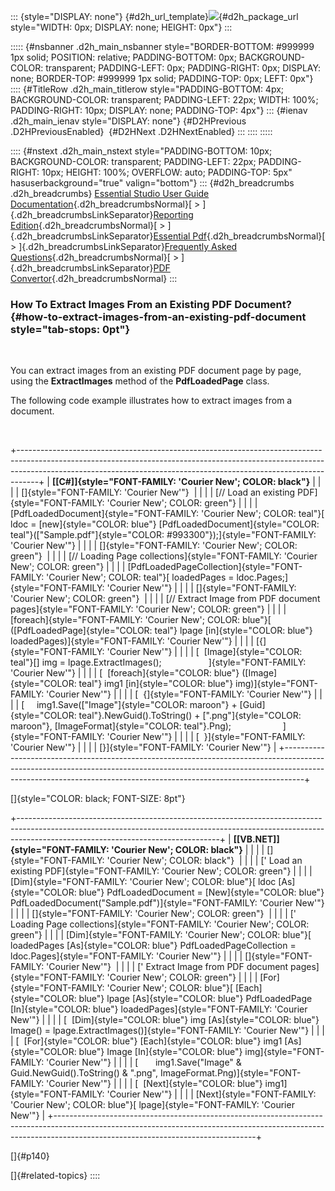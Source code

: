 ::: {style="DISPLAY: none"}
[](ms-xhelp:///?Id=d2h_url_template){#d2h_url_template}![](!package_url!){#d2h_package_url style="WIDTH: 0px; DISPLAY: none; HEIGHT: 0px"}
:::

::::: {#nsbanner .d2h_main_nsbanner style="BORDER-BOTTOM: #999999 1px solid; POSITION: relative; PADDING-BOTTOM: 0px; BACKGROUND-COLOR: transparent; PADDING-LEFT: 0px; PADDING-RIGHT: 0px; DISPLAY: none; BORDER-TOP: #999999 1px solid; PADDING-TOP: 0px; LEFT: 0px"}
:::: {#TitleRow .d2h_main_titlerow style="PADDING-BOTTOM: 4px; BACKGROUND-COLOR: transparent; PADDING-LEFT: 22px; WIDTH: 100%; PADDING-RIGHT: 10px; DISPLAY: none; PADDING-TOP: 4px"}
::: {#ienav .d2h_main_ienav style="DISPLAY: none"}
[](ms-xhelp:///?Id=7182aa8f-6cb1-4a11-9f0f-5569669219d2){#D2HPrevious .D2HPreviousEnabled}  [](ms-xhelp:///?Id=25792921-bcb8-4949-bc0c-10c4ff8f7848){#D2HNext .D2HNextEnabled}
:::
::::
:::::

:::: {#nstext .d2h_main_nstext style="PADDING-BOTTOM: 10px; BACKGROUND-COLOR: transparent; PADDING-LEFT: 22px; PADDING-RIGHT: 10px; HEIGHT: 100%; OVERFLOW: auto; PADDING-TOP: 5px" hasuserbackground="true" valign="bottom"}
::: {#d2h_breadcrumbs .d2h_breadcrumbs}
[Essential Studio User Guide Documentation](ms-xhelp:///?Id=12457748-09e3-4d74-a240-8e049cedf030){.d2h_breadcrumbsNormal}[ \> ]{.d2h_breadcrumbsLinkSeparator}[Reporting Edition](ms-xhelp:///?Id=027aa5b6-6676-4f93-ad23-c20e8c45792e){.d2h_breadcrumbsNormal}[ \> ]{.d2h_breadcrumbsLinkSeparator}[Essential Pdf](ms-xhelp:///?Id=22756092-3da5-4797-9514-dab0617c6902){.d2h_breadcrumbsNormal}[ \> ]{.d2h_breadcrumbsLinkSeparator}[Frequently Asked Questions](ms-xhelp:///?Id=ca78a5c9-c63a-4368-878c-fa18338e0b19){.d2h_breadcrumbsNormal}[ \> ]{.d2h_breadcrumbsLinkSeparator}[PDF Convertor](ms-xhelp:///?Id=395e5d31-8695-49b6-bef4-c3600d030283){.d2h_breadcrumbsNormal}
:::

### How To Extract Images From an Existing PDF Document? {#how-to-extract-images-from-an-existing-pdf-document style="tab-stops: 0pt"}

 

You can extract images from an existing PDF document page by page, using the **ExtractImages** method of the **PdfLoadedPage** class.

The following code example illustrates how to extract images from a document.

 

+-----------------------------------------------------------------------------------------------------------------------------------------------------------------------------------------------------------------------------------------------+
| **[\[C#\]]{style="FONT-FAMILY: 'Courier New'; COLOR: black"}**                                                                                                                                                                                |
|                                                                                                                                                                                                                                               |
| []{style="FONT-FAMILY: 'Courier New'"}                                                                                                                                                                                                        |
|                                                                                                                                                                                                                                               |
| [// Load an existing PDF]{style="FONT-FAMILY: 'Courier New'; COLOR: green"}                                                                                                                                                                   |
|                                                                                                                                                                                                                                               |
| [PdfLoadedDocument]{style="FONT-FAMILY: 'Courier New'; COLOR: teal"}[ ldoc = [new]{style="COLOR: blue"} [PdfLoadedDocument]{style="COLOR: teal"}([\"Sample.pdf\"]{style="COLOR: #993300"});]{style="FONT-FAMILY: 'Courier New'"}              |
|                                                                                                                                                                                                                                               |
| []{style="FONT-FAMILY: 'Courier New'; COLOR: green"}                                                                                                                                                                                          |
|                                                                                                                                                                                                                                               |
| [// Loading Page collections]{style="FONT-FAMILY: 'Courier New'; COLOR: green"}                                                                                                                                                               |
|                                                                                                                                                                                                                                               |
| [PdfLoadedPageCollection]{style="FONT-FAMILY: 'Courier New'; COLOR: teal"}[ loadedPages = ldoc.Pages;]{style="FONT-FAMILY: 'Courier New'"}                                                                                                    |
|                                                                                                                                                                                                                                               |
| []{style="FONT-FAMILY: 'Courier New'; COLOR: green"}                                                                                                                                                                                          |
|                                                                                                                                                                                                                                               |
| [// Extract Image from PDF document pages]{style="FONT-FAMILY: 'Courier New'; COLOR: green"}                                                                                                                                                  |
|                                                                                                                                                                                                                                               |
| [foreach]{style="FONT-FAMILY: 'Courier New'; COLOR: blue"}[ ([PdfLoadedPage]{style="COLOR: teal"} lpage [in]{style="COLOR: blue"} loadedPages)]{style="FONT-FAMILY: 'Courier New'"}                                                           |
|                                                                                                                                                                                                                                               |
| [{]{style="FONT-FAMILY: 'Courier New'"}                                                                                                                                                                                                       |
|                                                                                                                                                                                                                                               |
| [  [Image]{style="COLOR: teal"}\[\] img = lpage.ExtractImages();                   ]{style="FONT-FAMILY: 'Courier New'"}                                                                                                                      |
|                                                                                                                                                                                                                                               |
| [  [foreach]{style="COLOR: blue"} ([Image]{style="COLOR: teal"} img1 [in]{style="COLOR: blue"} img)]{style="FONT-FAMILY: 'Courier New'"}                                                                                                      |
|                                                                                                                                                                                                                                               |
| [  {]{style="FONT-FAMILY: 'Courier New'"}                                                                                                                                                                                                     |
|                                                                                                                                                                                                                                               |
| [     img1.Save([\"Image\"]{style="COLOR: maroon"} + [Guid]{style="COLOR: teal"}.NewGuid().ToString() + [\".png\"]{style="COLOR: maroon"}, [ImageFormat]{style="COLOR: teal"}.Png);                     ]{style="FONT-FAMILY: 'Courier New'"} |
|                                                                                                                                                                                                                                               |
| [  }]{style="FONT-FAMILY: 'Courier New'"}                                                                                                                                                                                                     |
|                                                                                                                                                                                                                                               |
| [}]{style="FONT-FAMILY: 'Courier New'"}                                                                                                                                                                                                       |
+-----------------------------------------------------------------------------------------------------------------------------------------------------------------------------------------------------------------------------------------------+

[]{style="COLOR: black; FONT-SIZE: 8pt"} 

+--------------------------------------------------------------------------------------------------------------------------------------------------------------------------------------------------------------+
| **[\[VB.NET\]]{style="FONT-FAMILY: 'Courier New'; COLOR: black"}**                                                                                                                                           |
|                                                                                                                                                                                                              |
| []{style="FONT-FAMILY: 'Courier New'; COLOR: black"}                                                                                                                                                         |
|                                                                                                                                                                                                              |
| [\' Load an existing PDF]{style="FONT-FAMILY: 'Courier New'; COLOR: green"}                                                                                                                                  |
|                                                                                                                                                                                                              |
| [Dim]{style="FONT-FAMILY: 'Courier New'; COLOR: blue"}[ ldoc [As]{style="COLOR: blue"} PdfLoadedDocument = [New]{style="COLOR: blue"} PdfLoadedDocument(\"Sample.pdf\")]{style="FONT-FAMILY: 'Courier New'"} |
|                                                                                                                                                                                                              |
| []{style="FONT-FAMILY: 'Courier New'; COLOR: green"}                                                                                                                                                         |
|                                                                                                                                                                                                              |
| [\' Loading Page collections]{style="FONT-FAMILY: 'Courier New'; COLOR: green"}                                                                                                                              |
|                                                                                                                                                                                                              |
| [Dim]{style="FONT-FAMILY: 'Courier New'; COLOR: blue"}[ loadedPages [As]{style="COLOR: blue"} PdfLoadedPageCollection = ldoc.Pages]{style="FONT-FAMILY: 'Courier New'"}                                      |
|                                                                                                                                                                                                              |
| []{style="FONT-FAMILY: 'Courier New'"}                                                                                                                                                                       |
|                                                                                                                                                                                                              |
| [\' Extract Image from PDF document pages]{style="FONT-FAMILY: 'Courier New'; COLOR: green"}                                                                                                                 |
|                                                                                                                                                                                                              |
| [For]{style="FONT-FAMILY: 'Courier New'; COLOR: blue"}[ [Each]{style="COLOR: blue"} lpage [As]{style="COLOR: blue"} PdfLoadedPage [In]{style="COLOR: blue"} loadedPages]{style="FONT-FAMILY: 'Courier New'"} |
|                                                                                                                                                                                                              |
| [  [Dim]{style="COLOR: blue"} img [As]{style="COLOR: blue"} Image() = lpage.ExtractImages()]{style="FONT-FAMILY: 'Courier New'"}                                                                             |
|                                                                                                                                                                                                              |
| [  [For]{style="COLOR: blue"} [Each]{style="COLOR: blue"} img1 [As]{style="COLOR: blue"} Image [In]{style="COLOR: blue"} img]{style="FONT-FAMILY: 'Courier New'"}                                            |
|                                                                                                                                                                                                              |
| [       img1.Save(\"Image\" & Guid.NewGuid().ToString() & \".png\", ImageFormat.Png)]{style="FONT-FAMILY: 'Courier New'"}                                                                                    |
|                                                                                                                                                                                                              |
| [  [Next]{style="COLOR: blue"} img1]{style="FONT-FAMILY: 'Courier New'"}                                                                                                                                     |
|                                                                                                                                                                                                              |
| [Next]{style="FONT-FAMILY: 'Courier New'; COLOR: blue"}[ lpage]{style="FONT-FAMILY: 'Courier New'"}                                                                                                          |
+--------------------------------------------------------------------------------------------------------------------------------------------------------------------------------------------------------------+

[]{#p140} 

[]{#related-topics}
::::
